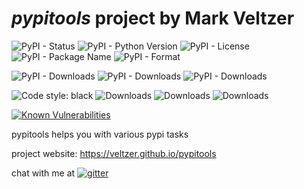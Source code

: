 
# *pypitools* project by Mark Veltzer

![PyPI - Status](https://img.shields.io/pypi/status/pypitools)
![PyPI - Python Version](https://img.shields.io/pypi/pyversions/pypitools)
![PyPI - License](https://img.shields.io/pypi/l/pypitools)
![PyPI - Package Name](https://img.shields.io/pypi/v/pypitools)
![PyPI - Format](https://img.shields.io/pypi/format/pypitools)

![PyPI - Downloads](https://img.shields.io/pypi/dd/pypitools)
![PyPI - Downloads](https://img.shields.io/pypi/dw/pypitools)
![PyPI - Downloads](https://img.shields.io/pypi/dm/pypitools)

![Code style: black](https://img.shields.io/badge/code%20style-black-000000.svg)
![Downloads](https://pepy.tech/badge/pypitools)
![Downloads](https://pepy.tech/badge/pypitools/month)
![Downloads](https://pepy.tech/badge/pypitools/week)

[![Known Vulnerabilities](https://snyk.io/test/github/veltzer/pypitools/badge.svg?targetFile=requirements.txt)](https://snyk.io/test/github/veltzer/pypitools?targetFile=requirements.txt)



pypitools helps you with various pypi tasks

project website: <https://veltzer.github.io/pypitools>

chat with me at [![gitter](https://badges.gitter.im/Join%20Chat.svg)](https://gitter.im/veltzer/mark.veltzer)


